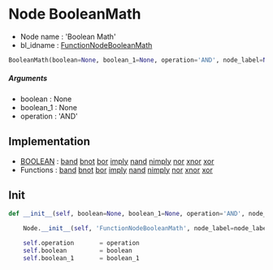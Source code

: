 # Node BooleanMath

- Node name : 'Boolean Math'
- bl_idname : [FunctionNodeBooleanMath](https://docs.blender.org/api/current/bpy.types.FunctionNodeBooleanMath.html)


``` python
BooleanMath(boolean=None, boolean_1=None, operation='AND', node_label=None, node_color=None, **kwargs)
```
##### Arguments

- boolean : None
- boolean_1 : None
- operation : 'AND'

## Implementation

- [BOOLEAN](/docs/GeoNodes/socket_BOOLEAN.md) : [band](/docs/GeoNodes/socket_BOOLEAN.md#band) [bnot](/docs/GeoNodes/socket_BOOLEAN.md#bnot) [bor](/docs/GeoNodes/socket_BOOLEAN.md#bor) [imply](/docs/GeoNodes/socket_BOOLEAN.md#imply) [nand](/docs/GeoNodes/socket_BOOLEAN.md#nand) [nimply](/docs/GeoNodes/socket_BOOLEAN.md#nimply) [nor](/docs/GeoNodes/socket_BOOLEAN.md#nor) [xnor](/docs/GeoNodes/socket_BOOLEAN.md#xnor) [xor](/docs/GeoNodes/socket_BOOLEAN.md#xor)
- Functions : [band](/docs/GeoNodes/GeoNodesTree.md#band) [bnot](/docs/GeoNodes/GeoNodesTree.md#bnot) [bor](/docs/GeoNodes/GeoNodesTree.md#bor) [imply](/docs/GeoNodes/GeoNodesTree.md#imply) [nand](/docs/GeoNodes/GeoNodesTree.md#nand) [nimply](/docs/GeoNodes/GeoNodesTree.md#nimply) [nor](/docs/GeoNodes/GeoNodesTree.md#nor) [xnor](/docs/GeoNodes/GeoNodesTree.md#xnor) [xor](/docs/GeoNodes/GeoNodesTree.md#xor)

## Init

``` python
def __init__(self, boolean=None, boolean_1=None, operation='AND', node_label=None, node_color=None, **kwargs):

    Node.__init__(self, 'FunctionNodeBooleanMath', node_label=node_label, node_color=node_color, **kwargs)

    self.operation       = operation
    self.boolean         = boolean
    self.boolean_1       = boolean_1
```
